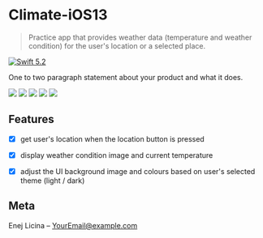 # Climate-iOS13

> Practice app that provides weather data (temperature and weather condition) for the user's location or a selected place.

[![Swift 5.2][swift-image]][swift-url]

One to two paragraph statement about your product and what it does.

![](header.png)
![](https://github.com/EnejL/Readme-images/blob/master/Climate-iOS13/Simulator%20Screen%20Shot%20-%20iPhone%2011%20Pro%20-%202020-04-19%20at%2021.49.19.png)
![](https://github.com/EnejL/Readme-images/blob/master/Climate-iOS13/Simulator%20Screen%20Shot%20-%20iPhone%2011%20Pro%20-%202020-04-19%20at%2021.49.47.png)
![](https://github.com/EnejL/Readme-images/blob/master/Climate-iOS13/Simulator%20Screen%20Shot%20-%20iPhone%2011%20Pro%20-%202020-04-19%20at%2021.49.56.png)
![](https://github.com/EnejL/Readme-images/blob/master/Climate-iOS13/Simulator%20Screen%20Shot%20-%20iPhone%2011%20Pro%20-%202020-04-19%20at%2021.50.01.png)

## Features

- [x] get user's location when the location button is pressed
- [x] display weather condition image and current temperature
- [x] adjust the UI background image and colours based on user's selected theme (light / dark)


## Meta

Enej Licina – YourEmail@example.com

[swift-image]:https://img.shields.io/badge/swift-3.0-orange.svg
[swift-url]: https://swift.org/
[license-image]: https://img.shields.io/badge/License-MIT-blue.svg
[license-url]: LICENSE
[travis-image]: https://img.shields.io/travis/dbader/node-datadog-metrics/master.svg?style=flat-square
[travis-url]: https://travis-ci.org/dbader/node-datadog-metrics
[codebeat-image]: https://codebeat.co/badges/c19b47ea-2f9d-45df-8458-b2d952fe9dad
[codebeat-url]: https://codebeat.co/projects/github-com-vsouza-awesomeios-com

